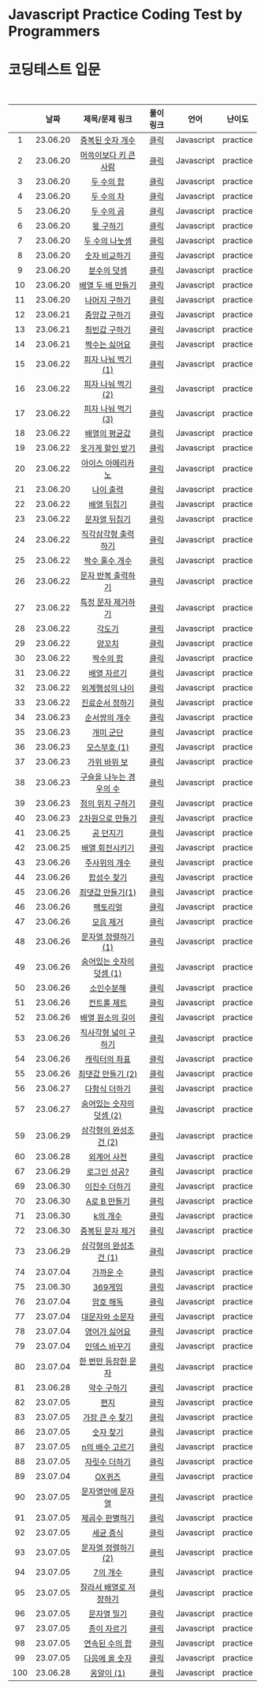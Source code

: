 # Javascript Practice Coding Test by Programmers
# 코딩테스트 입문

<br>

||날짜|제목/문제 링크|풀이 링크|언어|난이도|
|:---:|:---:|:---:|:---:|:---:|:---:|
|1|23.06.20|[중복된 숫자 개수](https://school.programmers.co.kr/learn/courses/30/lessons/120583?language=javascript)|[클릭](./solution/count_duplicate_number.js)|Javascript|practice|
|2|23.06.20|[머쓱이보다 키 큰 사람](https://school.programmers.co.kr/learn/courses/30/lessons/120585?language=javascript)|[클릭](./solution/high_height.js)|Javascript|practice|
|3|23.06.20|[두 수의 합](https://school.programmers.co.kr/learn/courses/30/lessons/120802?language=javascript)|[클릭](./solution/add.js)|Javascript|practice|
|4|23.06.20|[두 수의 차](https://school.programmers.co.kr/learn/courses/30/lessons/120803?language=javascript)|[클릭](./solution/subtract.js)|Javascript|practice|
|5|23.06.20|[두 수의 곱](https://school.programmers.co.kr/learn/courses/30/lessons/120804?language=javascript)|[클릭](./solution/multiply.js)|Javascript|practice|
|6|23.06.20|[몫 구하기](https://school.programmers.co.kr/learn/courses/30/lessons/120805?language=javascript)|[클릭](./solution/quotient.js)|Javascript|practice|
|7|23.06.20|[두 수의 나눗셈](https://school.programmers.co.kr/learn/courses/30/lessons/120806?language=javascript)|[클릭](./solution/divide.js)|Javascript|practice|
|8|23.06.20|[숫자 비교하기](https://school.programmers.co.kr/learn/courses/30/lessons/120807?language=javascript)|[클릭](./solution/compare_number.js)|Javascript|practice|
|9|23.06.20|[분수의 덧셈](https://school.programmers.co.kr/learn/courses/30/lessons/120808?language=javascript)|[클릭](./solution/addition_of_fraction.js)|Javascript|practice|
|10|23.06.20|[배열 두 배 만들기](https://school.programmers.co.kr/learn/courses/30/lessons/120809?language=javascript)|[클릭](./solution/create_array_2x.js)|Javascript|practice|
|11|23.06.20|[나머지 구하기](https://school.programmers.co.kr/learn/courses/30/lessons/120810?language=javascript)|[클릭](./solution/remainder.js)|Javascript|practice|
|12|23.06.21|[중앙값 구하기](https://school.programmers.co.kr/learn/courses/30/lessons/120811?language=javascript)|[클릭](./solution/median.js)|Javascript|practice|
|13|23.06.21|[최빈값 구하기](https://school.programmers.co.kr/learn/courses/30/lessons/120812?language=javascript)|[클릭](./solution/median.js)|Javascript|practice|
|14|23.06.21|[짝수는 싫어요](https://school.programmers.co.kr/learn/courses/30/lessons/120813?language=javascript)|[클릭](./solution/hate_even.js)|Javascript|practice|
|15|23.06.22|[피자 나눠 먹기 (1)](https://school.programmers.co.kr/learn/courses/30/lessons/120814?language=javascript)|[클릭](./solution/share_pizza1.js)|Javascript|practice|
|16|23.06.22|[피자 나눠 먹기 (2)](https://school.programmers.co.kr/learn/courses/30/lessons/120815?language=javascript)|[클릭](./solution/share_pizza2.js)|Javascript|practice|
|17|23.06.22|[피자 나눠 먹기 (3)](https://school.programmers.co.kr/learn/courses/30/lessons/120816?language=javascript)|[클릭](./solution/share_pizza3.js)|Javascript|practice|
|18|23.06.22|[배열의 평균값](https://school.programmers.co.kr/learn/courses/30/lessons/120817?language=javascript)|[클릭](./solution/array_average.js)|Javascript|practice|
|19|23.06.22|[옷가게 할인 받기](https://school.programmers.co.kr/learn/courses/30/lessons/120818?language=javascript)|[클릭](./solution/discount_shop.js)|Javascript|practice|
|20|23.06.22|[아이스 아메리카노](https://school.programmers.co.kr/learn/courses/30/lessons/120819?language=javascript)|[클릭](./solution/ice_americano.js)|Javascript|practice|
|21|23.06.20|[나이 출력](https://school.programmers.co.kr/learn/courses/30/lessons/120820?language=javascript)|[클릭](./solution/print_age.js)|Javascript|practice|
|22|23.06.22|[배열 뒤집기](https://school.programmers.co.kr/learn/courses/30/lessons/120821?language=javascript)|[클릭](./solution/reverse_array.js)|Javascript|practice|
|23|23.06.22|[문자열 뒤집기](https://school.programmers.co.kr/learn/courses/30/lessons/120822?language=javascript)|[클릭](./solution/reverse_string.js)|Javascript|practice|
|24|23.06.22|[직각삼각형 출력하기](https://school.programmers.co.kr/learn/courses/30/lessons/120823?language=javascript)|[클릭](./solution/print_right_triangle.js)|Javascript|practice|
|25|23.06.22|[짝수 홀수 개수](https://school.programmers.co.kr/learn/courses/30/lessons/120824?language=javascript)|[클릭](./solution/count_even_odd.js)|Javascript|practice|
|26|23.06.22|[문자 반복 출력하기](https://school.programmers.co.kr/learn/courses/30/lessons/120825?language=javascript)|[클릭](./solution/print_repeat_string.js)|Javascript|practice|
|27|23.06.22|[특정 문자 제거하기](https://school.programmers.co.kr/learn/courses/30/lessons/120826?language=javascript)|[클릭](./solution/delete_special_character.js)|Javascript|practice|
|28|23.06.22|[각도기](https://school.programmers.co.kr/learn/courses/30/lessons/120826?language=javascript)|[클릭](./solution/protractor.js)|Javascript|practice|
|29|23.06.22|[양꼬치](https://school.programmers.co.kr/learn/courses/30/lessons/120830?language=javascript)|[클릭](./solution/lamb_skewers.js)|Javascript|practice|
|30|23.06.22|[짝수의 합](https://school.programmers.co.kr/learn/courses/30/lessons/120831?language=javascript)|[클릭](./solution/sum_even.js)|Javascript|practice|
|31|23.06.22|[배열 자르기](https://school.programmers.co.kr/learn/courses/30/lessons/120833?language=javascript)|[클릭](./solution/slice_array.js)|Javascript|practice|
|32|23.06.22|[외계행성의 나이](https://school.programmers.co.kr/learn/courses/30/lessons/120834?language=javascript)|[클릭](./solution/alien_planet_age.js)|Javascript|practice|
|33|23.06.22|[진료순서 정하기](https://school.programmers.co.kr/learn/courses/30/lessons/120835?language=javascript)|[클릭](./solution/treat_order.js)|Javascript|practice|
|34|23.06.23|[순서쌍의 개수](https://school.programmers.co.kr/learn/courses/30/lessons/120836?language=javascript)|[클릭](./solution/ordered_pair.js)|Javascript|practice|
|35|23.06.23|[개미 군단](https://school.programmers.co.kr/learn/courses/30/lessons/120837?language=javascript)|[클릭](./solution/ant_corps.js)|Javascript|practice|
|36|23.06.23|[모스부호 (1)](https://school.programmers.co.kr/learn/courses/30/lessons/120838?language=javascript)|[클릭](./solution/morse1.js)|Javascript|practice|
|37|23.06.23|[가위 바위 보](https://school.programmers.co.kr/learn/courses/30/lessons/120839?language=javascript)|[클릭](./solution/rock_scissors_paper.js)|Javascript|practice|
|38|23.06.23|[구슬을 나누는 경우의 수](https://school.programmers.co.kr/learn/courses/30/lessons/120840?language=javascript)|[클릭](./solution/share_balls.js)|Javascript|practice|
|39|23.06.23|[점의 위치 구하기](https://school.programmers.co.kr/learn/courses/30/lessons/120841?language=javascript)|[클릭](./solution/point_location.js)|Javascript|practice|
|40|23.06.23|[2차원으로 만들기](https://school.programmers.co.kr/learn/courses/30/lessons/120842?language=javascript)|[클릭](./solution/create_2d_array.js)|Javascript|practice|
|41|23.06.25|[공 던지기](https://school.programmers.co.kr/learn/courses/30/lessons/120843?language=javascript)|[클릭](./solution/throw_ball.js)|Javascript|practice|
|42|23.06.25|[배열 회전시키기](https://school.programmers.co.kr/learn/courses/30/lessons/120844?language=javascript)|[클릭](./solution/rotation_array.js)|Javascript|practice|
|43|23.06.26|[주사위의 개수](https://school.programmers.co.kr/learn/courses/30/lessons/120845?language=javascript)|[클릭](./solution/count_dice.js)|Javascript|practice|
|44|23.06.26|[합성수 찾기](https://school.programmers.co.kr/learn/courses/30/lessons/120846?language=javascript)|[클릭](./solution/find_composite_number.js)|Javascript|practice|
|45|23.06.26|[최댓값 만들기(1)](https://school.programmers.co.kr/learn/courses/30/lessons/120847?language=javascript)|[클릭](./solution/maximum1.js)|Javascript|practice|
|46|23.06.26|[팩토리얼](https://school.programmers.co.kr/learn/courses/30/lessons/120848?language=javascript)|[클릭](./solution/factorial.js)|Javascript|practice|
|47|23.06.26|[모음 제거](https://school.programmers.co.kr/learn/courses/30/lessons/120849?language=javascript)|[클릭](./solution/remove_vowels.js)|Javascript|practice|
|48|23.06.26|[문자열 정렬하기 (1)](https://school.programmers.co.kr/learn/courses/30/lessons/120850?language=javascript)|[클릭](./solution/sort_string.js)|Javascript|practice|
|49|23.06.26|[숨어있는 숫자의 덧셈 (1)](https://school.programmers.co.kr/learn/courses/30/lessons/120851?language=javascript)|[클릭](./solution/sum_hide_number1.js)|Javascript|practice|
|50|23.06.26|[소인수분해](https://school.programmers.co.kr/learn/courses/30/lessons/120852?language=javascript)|[클릭](./solution/prime_factorization.js)|Javascript|practice|
|51|23.06.26|[컨트롤 제트](https://school.programmers.co.kr/learn/courses/30/lessons/120853?language=javascript)|[클릭](./solution/control_z.js)|Javascript|practice|
|52|23.06.26|[배열 원소의 길이](https://school.programmers.co.kr/learn/courses/30/lessons/120854?language=javascript)|[클릭](./solution/array_length.js)|Javascript|practice|
|53|23.06.26|[직사각형 넓이 구하기](https://school.programmers.co.kr/learn/courses/30/lessons/120860?language=javascript)|[클릭](./solution/rectangular_area.js)|Javascript|practice|
|54|23.06.26|[캐릭터의 좌표](https://school.programmers.co.kr/learn/courses/30/lessons/120861?language=javascript)|[클릭](./solution/character_coordinate.js)|Javascript|practice|
|55|23.06.26|[최댓값 만들기 (2)](https://school.programmers.co.kr/learn/courses/30/lessons/120862?language=javascript)|[클릭](./solution/maximum2.js)|Javascript|practice|
|56|23.06.27|[다항식 더하기](https://school.programmers.co.kr/learn/courses/30/lessons/120863?language=javascript)|[클릭](./solution/add_polynomial.js)|Javascript|practice|
|57|23.06.27|[숨어있는 숫자의 덧셈 (2)](https://school.programmers.co.kr/learn/courses/30/lessons/120864?language=javascript)|[클릭](./solution/sum_hide_number2.js)|Javascript|practice|
|59|23.06.29|[삼각형의 완성조건 (2)](https://school.programmers.co.kr/learn/courses/30/lessons/120868?language=javascript)|[클릭](./solution/completion_triangle2.js)|Javascript|practice|
|60|23.06.28|[외계어 사전](https://school.programmers.co.kr/learn/courses/30/lessons/120869?language=javascript)|[클릭](./solution/alien_dictionary.js)|Javascript|practice|
|67|23.06.29|[로그인 성공?](https://school.programmers.co.kr/learn/courses/30/lessons/120883?language=javascript)|[클릭](./solution/login.js)|Javascript|practice|
|69|23.06.30|[이진수 더하기](https://school.programmers.co.kr/learn/courses/30/lessons/120885?language=javascript)|[클릭](./solution/add_binary.js)|Javascript|practice|
|70|23.06.30|[A로 B 만들기](https://school.programmers.co.kr/learn/courses/30/lessons/120886?language=javascript)|[클릭](./solution/make_B_from_A.js)|Javascript|practice|
|71|23.06.30|[k의 개수](https://school.programmers.co.kr/learn/courses/30/lessons/120887?language=javascript)|[클릭](./solution/count_k.js)|Javascript|practice|
|72|23.06.30|[중복된 문자 제거](https://school.programmers.co.kr/learn/courses/30/lessons/120888?language=javascript)|[클릭](./solution/remove_duplicate_string.js)|Javascript|practice|
|73|23.06.29|[삼각형의 완성조건 (1)](https://school.programmers.co.kr/learn/courses/30/lessons/120889?language=javascript)|[클릭](./solution/completion_triangle1.js)|Javascript|practice|
|74|23.07.04|[가까운 수](https://school.programmers.co.kr/learn/courses/30/lessons/120890?language=javascript)|[클릭](./solution/close_number.js)|Javascript|practice|
|75|23.06.30|[369게임](https://school.programmers.co.kr/learn/courses/30/lessons/120891?language=javascript)|[클릭](./solution/completion_triangle1.js)|Javascript|practice|
|76|23.07.04|[암호 해독](https://school.programmers.co.kr/learn/courses/30/lessons/120892?language=javascript)|[클릭](./solution/decryption.js)|Javascript|practice|
|77|23.07.04|[대문자와 소문자](https://school.programmers.co.kr/learn/courses/30/lessons/120893?language=javascript)|[클릭](./solution/uppercase_lowercase.js)|Javascript|practice|
|78|23.07.04|[영어가 싫어요](https://school.programmers.co.kr/learn/courses/30/lessons/120894?language=javascript)|[클릭](./solution/hate_eng.js)|Javascript|practice|
|79|23.07.04|[인덱스 바꾸기](https://school.programmers.co.kr/learn/courses/30/lessons/120895?language=javascript)|[클릭](./solution/change_index.js)|Javascript|practice|
|80|23.07.04|[한 번만 등장한 문자](https://school.programmers.co.kr/learn/courses/30/lessons/120896?language=javascript)|[클릭](./solution/one_time_character.js)|Javascript|practice|
|81|23.06.28|[약수 구하기](https://school.programmers.co.kr/learn/courses/30/lessons/120897?language=javascript)|[클릭](./solution/divisor.js)|Javascript|practice|
|82|23.07.05|[편지](https://school.programmers.co.kr/learn/courses/30/lessons/120898?language=javascript)|[클릭](./solution/letter.js)|Javascript|practice|
|83|23.07.05|[가장 큰 수 찾기](https://school.programmers.co.kr/learn/courses/30/lessons/120899?language=javascript)|[클릭](./solution/find_max.js)|Javascript|practice|
|86|23.07.05|[숫자 찾기](https://school.programmers.co.kr/learn/courses/30/lessons/120904?language=javascript)|[클릭](./solution/find_number.js)|Javascript|practice|
|87|23.07.05|[n의 배수 고르기](https://school.programmers.co.kr/learn/courses/30/lessons/120905?language=javascript)|[클릭](./solution/multiple_n.js)|Javascript|practice|
|88|23.07.05|[자릿수 더하기](https://school.programmers.co.kr/learn/courses/30/lessons/120906?language=javascript)|[클릭](./solution/add_digit.js)|Javascript|practice|
|89|23.07.04|[OX퀴즈](https://school.programmers.co.kr/learn/courses/30/lessons/120907?language=javascript)|[클릭](./solution/ox_quiz.js)|Javascript|practice|
|90|23.07.05|[문자열안에 문자열](https://school.programmers.co.kr/learn/courses/30/lessons/120908?language=javascript)|[클릭](./solution/string_in_string.js)|Javascript|practice|
|91|23.07.05|[제곱수 판별하기](https://school.programmers.co.kr/learn/courses/30/lessons/120909?language=javascript)|[클릭](./solution/distinguish_square.js)|Javascript|practice|
|92|23.07.05|[세균 증식](https://school.programmers.co.kr/learn/courses/30/lessons/120910?language=javascript)|[클릭](./solution/bacterial_growth.js)|Javascript|practice|
|93|23.07.05|[문자열 정렬하기 (2)](https://school.programmers.co.kr/learn/courses/30/lessons/120911?language=javascript)|[클릭](./solution/sort_string2.js)|Javascript|practice|
|94|23.07.05|[7의 개수](https://school.programmers.co.kr/learn/courses/30/lessons/120924?language=javascript)|[클릭](./solution/next_number.js)|Javascript|practice|
|95|23.07.05|[잘라서 배열로 저장하기](https://school.programmers.co.kr/learn/courses/30/lessons/120913?language=javascript)|[클릭](./solution/cut_and_save_array.js)|Javascript|practice|
|96|23.07.05|[문자열 밀기](https://school.programmers.co.kr/learn/courses/30/lessons/120913?language=javascript)|[클릭](./solution/push_string.js)|Javascript|practice|
|97|23.07.05|[종이 자르기](https://school.programmers.co.kr/learn/courses/30/lessons/120922?language=javascript)|[클릭](./solution/cut_paper.js)|Javascript|practice|
|98|23.07.05|[연속된 수의 합](https://school.programmers.co.kr/learn/courses/30/lessons/120923?language=javascript)|[클릭](./solution/sum_consecutive_number.js)|Javascript|practice|
|99|23.07.05|[다음에 올 숫자](https://school.programmers.co.kr/learn/courses/30/lessons/120912?language=javascript)|[클릭](./solution/count_seven.js)|Javascript|practice|
|100|23.06.28|[옹알이 (1)](https://school.programmers.co.kr/learn/courses/30/lessons/120956?language=javascript)|[클릭](./solution/babbling.js)|Javascript|practice|





